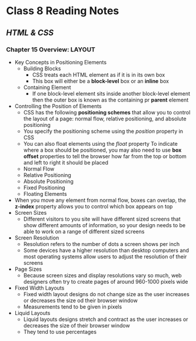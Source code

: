 # **Class 8 Reading Notes**

## *HTML & CSS*

### Chapter 15 Overview: LAYOUT
- Key Concepts in Positioning Elements
  * Building Blocks
    * CSS treats each HTML element as if it is in its own box
    * This box will either be a **block-level** box or an **inline** box
  * Containing Element
    * If one block-level element sits inside another block-level element then the outer box is known as the containing pr **parent** element
- Controlling the Position of Elements
  * CSS has the following **positioning schemes** that allow you to control the layout of a page: normal flow, relative positioning, and absolute positioning
  * You specify the positioning scheme using the *position* property in CSS
  * You can also float elements using the *float* property
  To indicate where a box should be positioned, you may also need to use **box offset** properties to tell the browser how far from the top or bottom and left to right it should be placed
  * Normal Flow
  * Relative Positioning
  * Absolute Positioning
  * Fixed Positioning
  * Floating Elements
- When you move any element from normal flow, boxes can overlap, the **z-index** property allows you to control which box appears on top
- Screen Sizes
  * Different visitors to you site will have different sized screens that show different amounts of information, so your design needs to be able to work on a range of different sized screens
- Screen Resolution
  * Resolution refers to the number of dots a screen shows per inch
  * Some devices have a higher resolution than desktop computers and most operating systems allow users to adjust the resolution of their screens
- Page Sizes
  * Because screen sizes and display resolutions vary so much, web designers often try to create pages of around 960-1000 pixels wide
- Fixed Width Layouts
  * Fixed width layout designs do not change size as the user increases or decreases the size od their browser window
  * Measurements tend to be given in pixels
- Liquid Layouts
  * Liquid layouts designs stretch and contract as the user increases or decreases the size of their browser window
  * They tend to use percentages
  